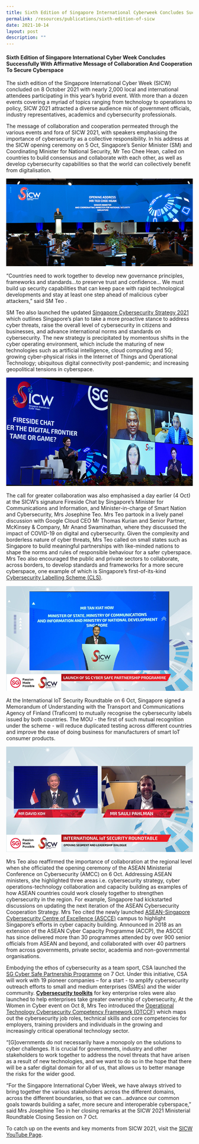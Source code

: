 ```yaml
---
title: Sixth Edition of Singapore International Cyberweek Concludes Successfully
permalink: /resources/publications/sixth-edition-of-sicw
date: 2021-10-14
layout: post
description: ""
---
```

#### **Sixth Edition of Singapore International Cyber Week Concludes Successfully With Affirmative Message of Collaboration And Cooperation To Secure Cyberspace**

The sixth edition of the Singapore International Cyber Week (SICW) concluded on 8 October 2021 with nearly 2,000 local and international attendees participating in this year’s hybrid event. With more than a dozen events covering a myriad of topics ranging from technology to operations to policy, SICW 2021 attracted a diverse audience mix of government officials, industry representatives, academics and cybersecurity professionals.

The message of collaboration and cooperation permeated through the various events and fora of SICW 2021, with speakers emphasising the importance of cybersecurity as a collective responsibility. In his address at the SICW opening ceremony on 5 Oct, Singapore’s Senior Minister (SM) and Coordinating Minister for National Security, Mr Teo Chee Hean, called on countries to build consensus and collaborate with each other, as well as develop cybersecurity capabilities so that the world can collectively benefit from digitalisation.

![Image](/images/resource/6th-Edition-SICW-2021-Opening.jpg)

“Countries need to work together to develop new governance principles, frameworks and standards…to preserve trust and confidence…  We must build up security capabilities that can keep pace with rapid technological developments and stay at least one step ahead of malicious cyber attackers,” said SM Teo  .

SM Teo also launched the updated <a href="https://www.csa.gov.sg/News/Publications/singapore-cybersecurity-strategy-2021" target="_blank">Singapore Cybersecurity Strategy 2021</a> which outlines Singapore’s plan to take a more proactive stance to address cyber threats, raise the overall level of cybersecurity in citizens and businesses, and advance international norms and standards on cybersecurity. The new strategy is precipitated by momentous shifts in the cyber operating environment, which include the maturing of new technologies such as artificial intelligence, cloud computing and 5G; growing cyber-physical risks in the Internet of Things and Operational Technology; ubiquitous digital connectivity post-pandemic; and increasing geopolitical tensions in cyberspace.

![Image](/images/resource/6th-Edition-SICW-2021-Fireside-Chat.jpg)

The call for greater collaboration was also emphasised a day earlier (4 Oct) at the SICW’s signature Fireside Chat by Singapore’s Minister for Communications and Information, and Minister-in-charge of Smart Nation and Cybersecurity, Mrs Josephine Teo. Mrs Teo partook in a lively panel discussion with Google Cloud CEO Mr Thomas Kurian and Senior Partner, McKinsey & Company, Mr Anand Swaminathan, where they discussed the impact of COVID-19 on digital and cybersecurity. Given the complexity and borderless nature of cyber threats, Mrs Teo called on small states such as Singapore to build meaningful partnerships with like-minded nations to shape the norms and rules of responsible behaviour for a safer cyberspace. Mrs Teo also encouraged the public and private sectors to collaborate, across borders, to develop standards and frameworks for a more secure cyberspace, one example of which is Singapore’s first-of-its-kind <a href="https://www.csa.gov.sg/Programmes/cybersecurity-labelling" target="_blank">Cybersecurity Labelling Scheme (CLS)</a>. 

![Image](/images/resource/6th-Edition-SICW-Launch-SG-Cyber-Safe-Prog.jpg)

At the International IoT Security Roundtable on 6 Oct, Singapore signed a Memorandum of Understanding with the Transport and Communications Agency of Finland (Traficom) to mutually recognise the cybersecurity labels issued by both countries. The MOU - the first of such mutual recognition under the scheme - will reduce duplicated testing across different countries and improve the ease of doing business for manufacturers of smart IoT consumer products.

![Image](/images/resource/6th-Edition-SICW-IIOTsr.jpg)

Mrs Teo also reaffirmed the importance of collaboration at the regional level when she officiated the opening ceremony of the ASEAN Ministerial Conference on Cybersecurity (AMCC) on 6 Oct. Addressing ASEAN ministers, she highlighted three areas i.e. cybersecurity strategy, cyber operations-technology collaboration and capacity building as examples of how ASEAN countries could work closely together to strengthen cybersecurity in the region. For example, Singapore had kickstarted discussions on updating the next iteration of the ASEAN Cybersecurity Cooperation Strategy. Mrs Teo cited the newly launched  <a href="https://www.csa.gov.sg/News/Press-Releases/asean-singapore-cybersecurity-centre-of-excellence" target="_blank">ASEAN-Singapore Cybersecurity Centre of Excellence (ASCCE)</a> campus to highlight Singapore’s efforts in cyber capacity building.  Announced in 2018 as an extension of the ASEAN Cyber Capacity Programme (ACCP),  the ASCCE has since delivered more than 30 programmes attended by over 900 senior officials from ASEAN and beyond, and collaborated with over 40 partners from across governments, private sector, academia and non-governmental organisations.

Embodying the ethos of cybersecurity as a team sport, CSA launched the  <a href="https://www.csa.gov.sg/Programmes/sgcybersafe" target="_blank">SG Cyber Safe Partnership Programme</a> on 7 Oct. Under this initiative, CSA will work with 19 pioneer companies – for a start - to amplify cybersecurity outreach efforts to small and medium enterprises (SMEs) and the wider community. **<a href="https://www.csa.gov.sg/Programmes/sgcybersafe/cybersecurity-toolkits" target="_blank">Cybersecurity toolkits</a>** for key enterprise roles were also launched to help enterprises take greater ownership of cybersecurity,   At the Women in Cyber event on Oct 8, Mrs Teo introduced the <a href="https://www.csa.gov.sg/News/Publications/operational-technology-cybersecurity-competency-framework-(otccf)" target="_blank">Operational Technology Cybersecurity Competency Framework (OTCCF)</a> which maps out the cybersecurity job roles, technical skills and core competencies for employers, training providers and individuals in the growing and increasingly critical operational technology sector. 

“[G]overnments do not necessarily have a monopoly on the solutions to cyber challenges. It is crucial for governments, industry and other stakeholders to work together to address the novel threats that have arisen as a result of new technologies, and we want to do so in the hope that there will be a safer digital domain for all of us, that allows us to better manage the risks for the wider good.

“For the Singapore International Cyber Week, we have always strived to bring together the various stakeholders across the different domains, across the different boundaries, so that we can…advance our common goals towards building a safer, more secure and interoperable cyberspace,” said Mrs Josephine Teo in her closing remarks at the SICW 2021 Ministerial Roundtable Closing Session on 7 Oct.

To catch up on the events and key moments from SICW 2021, visit the <a href="https://www.youtube.com/c/singaporeinternationalcyberweek/videos" target="_blank">SICW YouTube Page</a>.